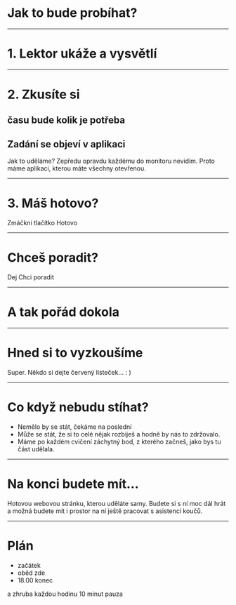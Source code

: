 <!-- .slide: data-state="c-slide-inter" -->
# Jak to bude probíhat?

---

# 1. Lektor ukáže a vysvětlí

---

# 2. Zkusíte si

## času bude kolik je potřeba

## Zadání se objeví v aplikaci

>>>
Jak to uděláme? Zepředu opravdu každému do monitoru nevidím.
Proto máme aplikaci, kterou máte všechny otevřenou.

---

# 3. Máš hotovo?

>>>
Zmáčkni tlačítko Hotovo

---

# Chceš poradit?

>>>
Dej Chci poradit

---

# A tak pořád dokola

---

<!-- .slide: data-state="c-slide-task" -->

# Hned si to vyzkoušíme

>>>
Super. Někdo si dejte červený lísteček… : )

---

# Co když nebudu stíhat?

>>>
* Nemělo by se stát, čekáme na poslední
* Může se stát, že si to celé nějak rozbiješ a hodně by nás to zdržovalo.
* Máme po každém cvičení záchytný bod, z kterého začneš, jako bys tu část udělala.

---

# Na konci budete mít…

>>>
Hotovou webovou stránku, kterou uděláte samy.
Budete si s ní moc dál hrát a možná budete mít i prostor na ní ještě pracovat s asistencí koučů.

---

# Plán

- začátek
- oběd zde
- 18.00 konec

a zhruba každou hodinu 10 minut pauza

<!-- .element: class="c-text-left" -->
